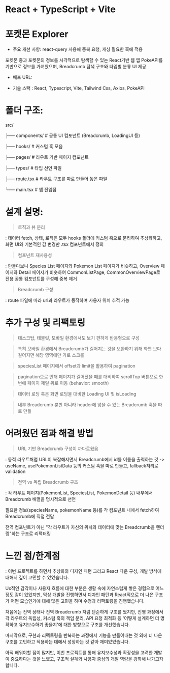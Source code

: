 # React + TypeScript + Vite
# 포켓몬 Explorer

* 주요 개선 사항: react-query 사용해 중복 요청, 캐싱 필요한 훅에 적용

포켓몬 종과 포켓몬의 정보를 시각적으로 탐색할 수 있는 React기반 웹 앱
PokeAPI를 기반으로 정보를 가져왔으며, Breadcrumb 탐색 구조와 타입별 분류 UI 제공


- 배포 URL:


- 기술 스택 : React, Typescript, Vite, Tailwind Css, Axios, PokeAPI


# 폴더 구조:

src/

├── components/        # 공통 UI 컴포넌트 (Breadcrumb, LoadingUI 등)

├── hooks/             # 커스텀 훅 모음

├── pages/             # 라우트 기반 페이지 컴포넌트

├── types/             # 타입 선언 파일

├── route.tsx          # 라우트 구조를 따로 만들어 놓은 파일

└── main.tsx           # 앱 진입점


# 설계 설명:

> 로직과 뷰 분리

: 데이터 fetch, 상태, 로직은 모두 hooks 폴더에 커스텀 훅으로 분리하여 추상화하고, 화면 UI와 기본적인 값 변경만 .tsx 컴포넌트에서 정의

> 컴포넌트 재사용성

: 만들다보니 Species List 페이지와 Pokemon List 페이지가 비슷하고, Overview 페이지와 Detail 페이지가 비슷하여 CommonListPage, CommonOverviewPage로 전용 공통 컴포넌트를 구성해 중복 제거

> Breadcrumb 구성

: route 파일에 따라 url과 라우트가 동작하며 사용자 위치 추적 가능


# 추가 구성 및 리팩토링

> 데스크탑, 태블릿, 모바일 환경에서도 보기 편하게 반응형으로 구성

> 특히 모바일 환경에서 Breadcrumb가 길어지는 것을 보완하기 위해 화면 보다 길어지면 해당 영역에만 가로 스크롤

> speciesList 페이지에서 offset과 limit을 활용하여 pagination

> pagination으로 인해 페이지가 길어졌을 때를 대비하여 scrollTop 버튼으로 한번에 페이지 제일 위로 이동 (behavior: smooth)

> 데이터 로딩 혹은 화면 로딩을 대비한 Loading UI 및 isLoading

> 내부 Breadcrumb 뿐만 아니라 header에 넣을 수 있는 Breadcrumb 훅을 따로 만듦


# 어려웠던 점과 해결 방법

> URL 기반 Breadcrumb 구성이 까다로웠음

: 동적 라우트처럼 URL이 복잡해지면서 Breadcrumb에서 id를 이름을 출력하는 것 -> useName, usePokemonListData 등의 커스텀 훅을 따로 만들고, fallback처리로 validation

> 전역 vs 독립 Breadcrumb 구조

: 각 라우트 페이지(PokemonList, SpeciesList, PokemonDetail 등) 내부에서 Breadcrumb 배열을 명시적으로 선언

필요한 정보(speciesName, pokemonName 등)를 각 컴포넌트 내에서 fetch하여 Breadcrumb에 직접 전달

전역 컴포넌트가 아닌 "각 라우트가 자신의 위치와 데이터에 맞는 Breadcrumb을 렌더링"하는 구조로 리팩터링

# 느낀 점/한계점

: 이번 프로젝트를 하면서 추상화와 디자인 패턴 그리고 React 다운 구성, 개발 방식에 대해서 깊이 고민할 수 있었습니다.

Ux적인 감각이나 사용자 흐름에 대한 부분은 생활 속에 자연스럽게 쌓은 경험으로 어느 정도 감이 있었지만, 막상 개발을 진행하면서 디자인 패턴과 React적으로
더 나은 구조가 어떤 모습인가에 대해 많은 고민을 하며 수정과 리팩토링을 진행했습니다.

처음에는 전역 상태나 전역 Breadcrumb 처럼 단순하게 구조를 짰지만, 진행 과정에서 각 라우트의 독립성, 커스텀 훅의 책임 분리, API 요청 최적화 등 '어떻게 설계하면 더
명확하고 유지보수하기 좋을지'에 대한 방향으로 구조를 개선했습니다.

마지막으로, 구현과 리팩토링을 반복하는 과정에서 기능을 만들어내는 것 외에 더 나은 구조를 고민하고 적용하는 데에서 성장하는 것 같아 재미있었습니다.

아직 배워야할 점이 많지만, 이번 프로젝트를 통해 유지보수성과 확장성을 고려한 개발이 중요하다는 것을 느꼈고, 구조적 설계와 사용자 중심의 개발 역량을 강화해 나가고자 합니다.